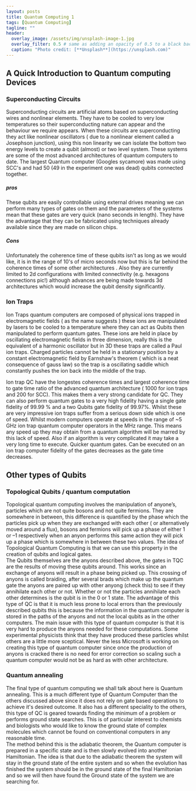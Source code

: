 ```yaml
---
layout: posts
title: Quantum Computing 1
tags: [Quantum Computing]
tagline: ""
header:
  overlay_image: /assets/img/unsplash-image-1.jpg
  overlay_filter: 0.5 # same as adding an opacity of 0.5 to a black background
  caption: "Photo credit: [**Unsplash**](https://unsplash.com)"
---
```


## A Quick Introduction to Quantum computing Devices 

 

### Superconducting Circuits  
Superconducting circuits are artificial atoms based on superconducting wires and nonlinear elements. They have to be cooled to very low temperatures so their superconducting nature can appear and the behaviour we require appears. When these circuits are superconducting they act like nonlinear oscillators ( due to a nonlinear element called a Josephson junction), using this non linearity we can isolate the bottom two energy levels to create a qubit (almost) or two level system. These systems are some of the most advanced architectures of quantum computers to date. The largest Quantum computer (Googles sycamore) was made using SCC's and had 50 (49 in the experiment one was dead) qubits connected together.  

##### pros 

These qubits are easily controllable using external drives meaning we can perform many types of gates on them and the parameters of the systems mean that these gates are very quick (nano seconds in length). They have the advantage that they can be fabricated using techniques already available since they are made on silicon chips. 

##### Cons 

Unfortunately the coherence time of these qubits isn't as long as we would like, it is in the range of 10's of micro seconds now but this is far behind the coherence times of some other architectures . Also they are currently limited to 2d configurations with limited connectivity (e.g. hexagons connections pic!) although advances are being made towards 3d architectures which would increase the qubit density significantly. 
### Ion Traps  

Ion Traps quantum computers are composed of physical ions trapped in electromagnetic fields ( as the name suggests ) these ions are manipulated by lasers to be cooled to a temperature where they can act as Qubits then manipulated to perform quantum gates. These ions are held in place by oscillating electromagnetic fields in three dimension, really this is the equivalent of a harmonic oscillator but in 3D these traps are called a Paul ion traps. Charged particles cannot be held in a stationary position by a constant electromagnetic field by Earnshaw's theorem ( which is a neat consequence of gauss law) so the trap is a oscillating saddle which constantly pushes the ion back into the middle of the trap. 

Ion trap QC have the longestes coherence times and largest coherence time to gate time ratio of the advanced quantum architecture ( 1000 for ion traps and 200 for SCC). This makes them a very strong candidate for QC. They can also perform quantum gates to a very high fidelity having a single gate fidelity of 99.99 % and a two Qubits gate fidelity of 99.97%. Whilst these are very impressive ion traps suffer from a serious down side which is one of speed. Whilst modern computers operate at speeds in the range of ~5 GHz ion trap quantum computer operators in the MHz range. This means any speed up they may obtain from a quantum algorithm will be marred by this lack of speed. Also if an algorithm is very complicated it may take a very long time to execute. Quicker quantum gates. Can be executed on an ion trap computer fidelity of the gates decreases as the gate time decreases.
## Other types of Qubits   
### Topological Qubits / quantum computation 

Topological quantum computing involves the manipulation of anyone’s, particles which are not quite bosons and not quite fermions. They are somewhere in between, this 
difference is quantified by the phase which the particles pick up when they are exchanged with each other ( or alternatively moved around a flux), bosons and fermions will pick up a phase of either 1 or –1 respectively when an anyon performs this same action they will pick up a phase which is somewhere in between these two values.  The idea of Topological Quantum Computing is that we can use this property in the creation of qubits and logical gates.  
The Qubits themselves are the anyons described above, the gates in TQC are the results of moving these qubits around. This works since an exchange of anyons will result in a phase being picked up. This crossing of anyons is called braiding, after several brads which make up the quantum gate the anyons are paired up with other anyong (check this) to see if they annihilate each other or not. Whether or not the particles annihilate each other determines is the qubit is in the 0 or 1 state. The advantage of this type of QC is that it is much  less prone to local errors than the previously described qubits this is because the information in the quantum computer is stored in the paths of the anyons and not the local qubits as in the other computers. 
The main issue with this type of quantum computer is that it is very hard to produce the anyons needed for these computations. Some experimental physicists think that they have produced these particles whilst others are a little more sceptical. Never the less Microsoft is working on creating this type of quantum computer since once the production of anyons is cracked there is no need for error correction so scaling such a quantum computer would not be as hard as with other architecture. 

### Quantum annealing  
The final type of quantum computing we shall talk about here is  Quantum annealing. This is a much different type of Quantum Computer than the others discussed above since it does not rely on gate based operations to achieve it's desired outcome. It also has a different speciality to the others, this type of QC is geared towards finding the minimum of a problem or performs ground state searches. This is of particular interest to chemists and biologists who would like to know the ground state of complex molecules which cannot be found on conventional computers in any reasonable time.  
The method behind this is the adiabatic theorem, the Quantum computer is prepared in a specific state and is then slowly evolved into another Hamiltonian. The idea is that due to the adiabatic theorem the system will stay in the ground state of the entire system and so when the evolution has finished the system should be in the ground state of the final Hamiltonian and so we will then have found the Ground state of the system we are searching for.  
